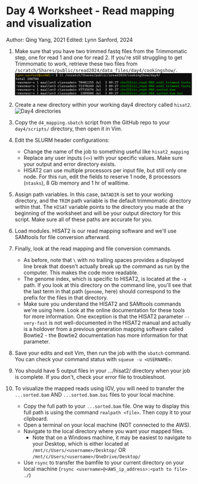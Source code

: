 # Day 4 Worksheet - Read mapping and visualization
Author: Qing Yang, 2021
Edited: Lynn Sanford, 2024

1. Make sure that you have two trimmed fastq files from the Trimmomatic step, one for read 1 and one for read 2. If you're still struggling to get Trimmomatic to work, retrieve these two files from `/scratch/Shares/public/sread2024/data_files/day4/cookingshow/`.\
![Trimmed fastq file locations](md_images/trimmed_fastq_file_locations.png)

2. Create a new directory within your working day4 directory called `hisat2`.\
![Day4 directories](md_images/Day4_directories.png)

3. Copy the `d4_mapping.sbatch` script from the GitHub repo to your `day4/scripts/` directory, then open it in Vim.

4. Edit the SLURM header configurations:
    - Change the name of the job to something useful like `hisat2_mapping`
    - Replace any user inputs (`<>`) with your specific values. Make sure your output and error directory exists.
    - HISAT2 can use multiple processors per input file, but still only one node. For this run, edit the fields to reserve 1 node, 8 processors (`ntasks`), 8 Gb memory and 1 hr of walltime.

5. Assign path variables. In this case, `DATADIR` is set to your working directory, and the `TRIM` path variable is the default trimmomatic directory within that. The `HISAT` variable points to the directory you made at the beginning of the worksheet and will be your output directory for this script. Make sure all of these paths are accurate for you.

6. Load modules. HISAT2 is our read mapping software and we'll use SAMtools for file conversion afterward.

7. Finally, look at the read mapping and file conversion commands.
    - As before, note that `\` with no trailing spaces provides a displayed line break that doesn't actually break up the command as run by the computer. This makes the code more readable.
    - The genome index, which is specific to HISAT2, is located at the `-x` path. If you look at this directory on the command line, you'll see that the last term in that path (`genome`, here) should correspond to the prefix for the files in that directory.
    - Make sure you understand the HISAT2 and SAMtools commands we're using here. Look at the online documentation for these tools for more information. One exception is that the HISAT2 parameter `--very-fast` is not well-documented in the HISAT2 manual and actually is a holdover from a previous generation mapping software called Bowtie2 - the Bowtie2 documentation has more information for that parameter.

8. Save your edits and exit Vim, then run the job with the `sbatch` command. You can check your command status with `squeue -u <USERNAME>`.

9. You should have 5 output files in your .../hisat2/ directory when your job is complete. If you don't, check your error file to troubleshoot.

10. To visualize the mapped reads using IGV, you will need to transfer the `...sorted.bam` AND `...sorted.bam.bai` files to your local machine.
    - Copy the full path to your `...sorted.bam` file. One way to display this full path is using the command `realpath <file>`. Then copy it to your clipboard.
    - Open a terminal on your local machine (NOT connected to the AWS).
    - Navigate to the local directory where you want your mapped files.
      - Note that on a Windows machine, it may be easiest to navigate to your Desktop, which is either located at `/mnt/c/Users/<username>/Desktop/` OR `/mnt/c/Users/<username>/OneDrive/Desktop/`
    - Use `rsync` to transfer the bamfile to your current directory on your local machine (`rsync <username>@<AWS_ip_address>:<path to file> ./`)